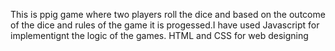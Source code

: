 This is ppig game where two players roll the dice and based on the outcome of the dice and rules of the game it is progessed.I have used Javascript for implementignt the logic of the games. HTML and CSS for web designing
